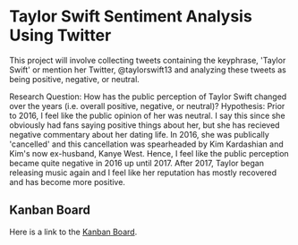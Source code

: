 # Taylor Swift Sentiment Analysis Using Twitter
This project will involve collecting tweets containing the keyphrase, 'Taylor Swift' or mention her Twitter, @taylorswift13 and analyzing these tweets as being positive, negative, or neutral.

Research Question: How has the public perception of Taylor Swift changed over the years (i.e. overall positive, negative, or neutral)?
Hypothesis: Prior to 2016, I feel like the public opinion of her was neutral. I say this since she obviously had fans saying positive things about her, but she has recieved negative commentary about her dating life. In 2016, she was publically 'cancelled' and this cancellation was spearheaded by Kim Kardashian and Kim's now ex-husband, Kanye West. Hence, I feel like the public perception became quite negative in 2016 up until 2017. After 2017, Taylor began releasing music again and I feel like her reputation has mostly recovered and has become more positive.

## Kanban Board
Here is a link to the [Kanban Board](https://github.com/users/mikaylapeterson/projects/2/views/2).
